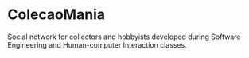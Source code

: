 # ColecaoMania

Social network for collectors and hobbyists developed during Software Engineering and Human-computer Interaction classes.
